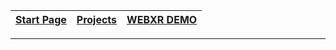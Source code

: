 | [Start Page](/) | [Projects](/projects/) | [WEBXR DEMO](https://www.lesnake.xyz/opt/demo) |
| --------------- | ---------------------- | ---------------------------------------------- |

---
